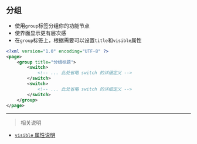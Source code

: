 
## 分组
- 使用`group`标签分组你的功能节点
- 使界面显示更有层次感
- 在`group`标签上，根据需要可以设置`title`和`visible`属性

```xml
<?xml version="1.0" encoding="UTF-8" ?>
<page>
    <group title="分组标题">
        <switch>
            <!-- ... 此处省略 switch 的详细定义 -->
        </switch>
        <switch>
            <!-- ... 此处省略 switch 的详细定义 -->
        </switch>
    </group>
</page>
```

---

> 相关说明

- [`visible` 属性说明](/samples/docs/Property_Visible.md)

